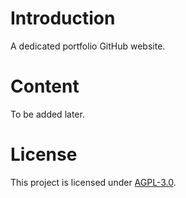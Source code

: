# Introduction
A dedicated portfolio GitHub website.

# Content
To be added later.

# License
This project is licensed under [AGPL-3.0](https://www.gnu.org/licenses/agpl-3.0.en.html).
